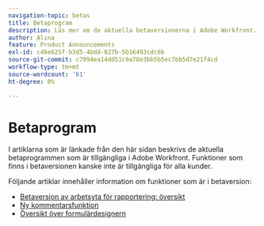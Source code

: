 ```yaml
---
navigation-topic: betas
title: Betaprogram
description: Läs mer om de aktuella betaversionerna i Adobe Workfront.
author: Alina
feature: Product Announcements
exl-id: c46e625f-b3d5-4bdd-827b-5b16493cdc6b
source-git-commit: c7994ea14dd51c9a78e3bb5b5ec7bb5d7e21f4cd
workflow-type: tm+mt
source-wordcount: '61'
ht-degree: 0%

---
```


# Betaprogram

I artiklarna som är länkade från den här sidan beskrivs de aktuella betaprogrammen som är tillgängliga i Adobe Workfront. Funktioner som finns i betaversionen kanske inte är tillgängliga för alla kunder.

Följande artiklar innehåller information om funktioner som är i betaversion:

* [Betaversion av arbetsyta för rapportering: översikt](/help/quicksilver/product-announcements/betas/reporting-canvas-beta/reporting-canvas-beta-overview.md)
* [Ny kommentarsfunktion](../../workfront-basics/updating-work-items-and-viewing-updates/unified-commenting-experience.md)
* [Översikt över formulärdesignern](../../administration-and-setup/customize-workfront/create-manage-custom-forms/form-designer/form-designer-overview.md)

